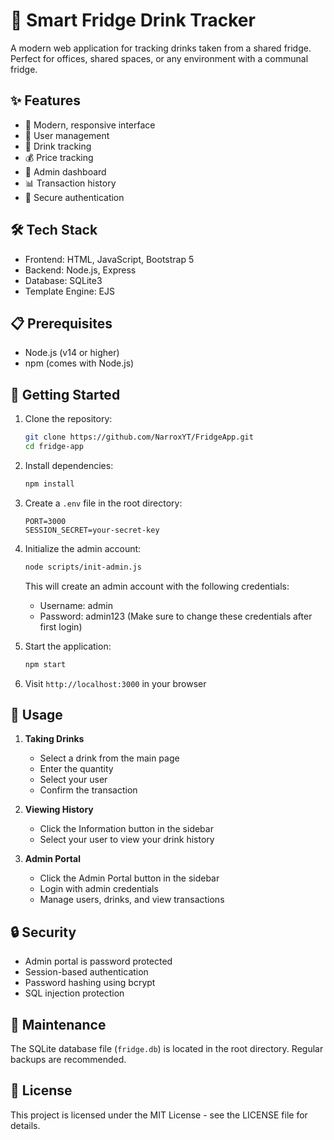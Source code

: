 # 🥤 Smart Fridge Drink Tracker

A modern web application for tracking drinks taken from a shared fridge. Perfect for offices, shared spaces, or any environment with a communal fridge.

## ✨ Features

- 📱 Modern, responsive interface
- 👥 User management
- 🥤 Drink tracking
- 💰 Price tracking
- 👑 Admin dashboard
- 📊 Transaction history
- 🔐 Secure authentication

## 🛠️ Tech Stack

- Frontend: HTML, JavaScript, Bootstrap 5
- Backend: Node.js, Express
- Database: SQLite3
- Template Engine: EJS

## 📋 Prerequisites

- Node.js (v14 or higher)
- npm (comes with Node.js)

## 🚀 Getting Started

1. Clone the repository:
   ```bash
   git clone https://github.com/NarroxYT/FridgeApp.git
   cd fridge-app
   ```

2. Install dependencies:
   ```bash
   npm install
   ```

3. Create a `.env` file in the root directory:
   ```
   PORT=3000
   SESSION_SECRET=your-secret-key
   ```

4. Initialize the admin account:
   ```bash
   node scripts/init-admin.js
   ```
   This will create an admin account with the following credentials:
   - Username: admin
   - Password: admin123
   (Make sure to change these credentials after first login)

5. Start the application:
   ```bash
   npm start
   ```

6. Visit `http://localhost:3000` in your browser

## 📱 Usage

1. **Taking Drinks**
   - Select a drink from the main page
   - Enter the quantity
   - Select your user
   - Confirm the transaction

2. **Viewing History**
   - Click the Information button in the sidebar
   - Select your user to view your drink history

3. **Admin Portal**
   - Click the Admin Portal button in the sidebar
   - Login with admin credentials
   - Manage users, drinks, and view transactions

## 🔒 Security

- Admin portal is password protected
- Session-based authentication
- Password hashing using bcrypt
- SQL injection protection

## 🔧 Maintenance

The SQLite database file (`fridge.db`) is located in the root directory. Regular backups are recommended.

## 📝 License

This project is licensed under the MIT License - see the LICENSE file for details.
